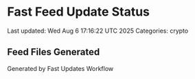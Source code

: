 # Fast Feed Update Status
Last updated: Wed Aug  6 17:16:22 UTC 2025
Categories: crypto

## Feed Files Generated

Generated by Fast Updates Workflow
